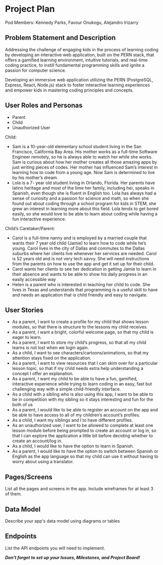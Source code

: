 # Project Plan

Pod Members: Kennedy Parks, Favour Onukogu, Alejandro Irizarry

## Problem Statement and Description

Addressing the challenge of engaging kids in the process of learning coding by developing an interactive web application, built on the PERN stack, that offers a gamified learning environment, intuitive tutorials, and real-time coding practice, to instill fundamental programming skills and ignite a passion for computer science.

Developing an immersive web application utilizing the PERN (PostgreSQL, Express, React, Node.js) stack to foster interactive learning experiences and empower kids  in mastering coding principles and concepts.

## User Roles and Personas

- Parent
- Child
- Unauthorized User

Child:
- Sam is a 10-year-old elementary school student living in the San Francisco, California Bay Area. His mother works as a full-time Software Engineer remotely, so he is always able to watch her while she works. Sam is curious about how her mother creates all those amazing apps by just writing pieces of codes. Her mother has influenced Sam’s interest in learning how to code from a young age. Now Sam is determined to live by his mother’s dream.
- Lola is a 7- year old student living in Orlando, Florida. Her parents have latino heritage and most of the time her family, including her, speaks in Spanish, even though she is fluent in English too. Lola has always had a sense of curiosity and a passion for science and math, so when she found out about coding through a school program for kids in STEM, she grew an interest in learning more about this field. Lola tends to get bored easily, so she would love to be able to learn about coding while having a fun interactive experience.

Child’s Caretaker/Parent: 
- Carol is a full-time nanny and is employed by a married couple that wants their 7 year old child (Jamie) to learn how to code while he’s young. Carol lives in the city of Dallas and commutes to the Dallas suburbs where her clients live whenever her services are needed. Carol is 52 years old and is not very tech savvy. She will need instructions from the parents on how to use the app and get it set up for their child. 
- Carol wants her clients to see her dedication in getting Jamie to learn in their absence and wants to be able to show his daily progress in an easily accessible way
- Helen is a parent who is interested in teaching her child to code. She lives in Texas and understands that programming is a useful skill to have and needs an application that is child friendly and easy to navigate.


## User Stories

- As a parent, I want to create a profile for my child that shows lesson modules, so that there is structure to the lessons my child receives.
- As a parent, I want a bright, colorful welcome page, so that my child is eager to learn.
- As a parent, I want to store my child’s progress, so that all my child learns  is not lost when we login again.
- As a child, I want to see characters/cartoons/animations, so that my attention stays fixed on the application.
- As a parent, I want to view resources that I can skim over for a particular lesson topic, so that if my child needs extra help understanding a concept I offer an explanation.
- As a parent, I want my child to be able to have a fun, gamified, interactive experience while trying to learn coding in an easy, fast but challenging way with a simple child-friendly interface.
- As a child with a sibling who is also using this app, I want to be able to be in competition with my sibling so it stays interesting and fun for the both of us
- As a parent, I would like to be able to register an account on the app and be able to have access to all of my  children’s account’s profiles.
- As a child, I want my siblings and I to have different profiles.
- As an unauthorized user, I want to be allowed to complete at least one lesson module before being prompted to create an account or log in, so that I can explore the application a little bit before deciding whether to create an account/log in.
- As a child, I would like to have the option to learn in Spanish.
- As a parent, I would like to have the option to switch between Spanish or English as the app language so that my child can use it without having to worry about using a translator.


## Pages/Screens

List all the pages and screens in the app. Include wireframes for at least 3 of them.

## Data Model

Describe your app's data model using diagrams or tables

## Endpoints

List the API endpoints you will need to implement.

***Don't forget to set up your Issues, Milestones, and Project Board!***
